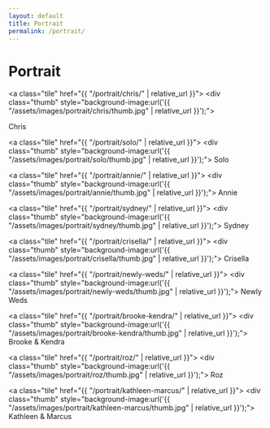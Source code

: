 ```yaml
---
layout: default
title: Portrait
permalink: /portrait/
---
```


# Portrait

<div class="tile-grid">

  <a class="tile" href="{{ "/portrait/chris/" | relative_url }}">
    <div class="thumb" style="background-image:url('{{ "/assets/images/portrait/chris/thumb.jpg" | relative_url }}');"></div>
    <span class="title">Chris</span>
  </a>

  <a class="tile" href="{{ "/portrait/solo/" | relative_url }}">
    <div class="thumb" style="background-image:url('{{ "/assets/images/portrait/solo/thumb.jpg" | relative_url }}');"></div>
    <span class="title">Solo</span>
  </a>

  <a class="tile" href="{{ "/portrait/annie/" | relative_url }}">
    <div class="thumb" style="background-image:url('{{ "/assets/images/portrait/annie/thumb.jpg" | relative_url }}');"></div>
    <span class="title">Annie</span>
  </a>

  <a class="tile" href="{{ "/portrait/sydney/" | relative_url }}">
    <div class="thumb" style="background-image:url('{{ "/assets/images/portrait/sydney/thumb.jpg" | relative_url }}');"></div>
    <span class="title">Sydney</span>
  </a>

  <a class="tile" href="{{ "/portrait/crisella/" | relative_url }}">
    <div class="thumb" style="background-image:url('{{ "/assets/images/portrait/crisella/thumb.jpg" | relative_url }}');"></div>
    <span class="title">Crisella</span>
  </a>

  <a class="tile" href="{{ "/portrait/newly-weds/" | relative_url }}">
    <div class="thumb" style="background-image:url('{{ "/assets/images/portrait/newly-weds/thumb.jpg" | relative_url }}');"></div>
    <span class="title">Newly Weds</span>
  </a>

  <a class="tile" href="{{ "/portrait/brooke-kendra/" | relative_url }}">
    <div class="thumb" style="background-image:url('{{ "/assets/images/portrait/brooke-kendra/thumb.jpg" | relative_url }}');"></div>
    <span class="title">Brooke &amp; Kendra</span>
  </a>

  <a class="tile" href="{{ "/portrait/roz/" | relative_url }}">
    <div class="thumb" style="background-image:url('{{ "/assets/images/portrait/roz/thumb.jpg" | relative_url }}');"></div>
    <span class="title">Roz</span>
  </a>

  <a class="tile" href="{{ "/portrait/kathleen-marcus/" | relative_url }}">
    <div class="thumb" style="background-image:url('{{ "/assets/images/portrait/kathleen-marcus/thumb.jpg" | relative_url }}');"></div>
    <span class="title">Kathleen &amp; Marcus</span>
  </a>

</div>